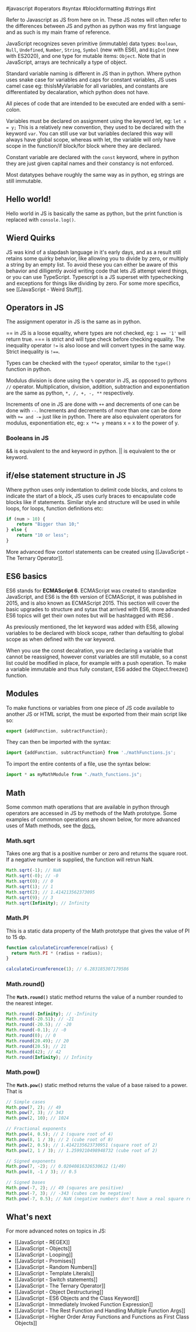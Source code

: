 #javascript #operators #syntax #blockformatting #strings #int

Refer to Javascript as JS from here on in. These JS notes will often refer to the differences between JS and python as python was my first language and as such is my main frame of reference.

JavaScript recognizes seven primitive (immutable) data types: `Boolean`, `Null`, `Undefined`, `Number`, `String`, `Symbol` (new with ES6), and `BigInt` (new with ES2020), and one type for mutable items: `Object`. Note that in JavaScript, arrays are technically a type of object.

Standard variable naming is different in JS than in python. Where python uses snake case for variables and caps for constant variables, JS uses camel case eg: thisIsMyVariable for all variables, and constants are differentiated by decalaration, which python does not have.

All pieces of code that are intended to be executed are ended with a  semi-colon.

Variables must be declared on assignment using the keyword let, eg: `let x = y;`
This is a relatively new convention, they used to be declared with the keyword `var`. You can still use var but variables declared this way will always have global scope, whereas with let, the variable will only have scope in the function/if block/for block where they are declared.

Constant variable are declared with the `const` keyword, where in python they are just given capital names and their constancy is not enforced.

Most datatypes behave roughly the same way as in python, eg strings are still immutable.

## Hello world!
Hello world in JS is basically the same as python, but the print function is replaced with `console.log()`.

## Wierd Quirks
JS was kind of a slapdash language in it's early days, and as a result still retains some quirky behavior, like allowing you to divide by zero, or multiply a string by an empty list. To avoid these you can either be aware of this behavior and dilligently avoid writing code that lets JS attempt wierd things, or you can use TypeScript. Typescript is a JS superset with typechecking and exceptions for things like dividing by zero. For some more specifics, see [[JavaScript - Weird Stuff]].

## Operators in JS
The assignment operator in JS is the same as in python.

== in JS is a loose equality, where types are not checked, eg: `1 == '1'` will return true. === is strict and will type check before checking equality. The inequality operator `!=` is also loose and will convert types in the same way. Strict inequality is `!==`.

Types can be checked with the `typeof` operator, similar to the `type()` function in python.

Modulus division is done using the `%` operator in JS, as opposed to pythons `//` operator.
Multiplication, division, addition, subtraction and exponentiation are the same as python, `*, /, +, -, **` respectively.

Increments of one in JS are done with `++` and decrements of one can be done with `--`. Increments and decrements of more than one can be done with `+= and -=` just like in python. There are also equivalent operators for modulus, exponentiation etc, eg: `x **= y` means x = x to the power of y.

### Booleans in JS
&& is equivalent to the and keyword in python. || is equivalent to the or keyword.

## if/else statement structure in JS
Where python uses only indentation to delimit code blocks, and colons to indicate the start of a block, JS uses curly braces to encapsulate code blocks like if statements. Similar style and structure will be used in while loops, for loops, function definitions etc:
```js
if (num > 10) {
	return "Bigger than 10;"
} else {
	return "10 or less";
}
```
More advanced flow contorl statements can be created using [[JavaScript - The Ternary Operator]].

## ES6 basics
ES6 stands for **ECMAScript 6**. ECMAScript was created to standardize JavaScript, and ES6 is the 6th version of ECMAScript, it was published in 2015, and is also known as ECMAScript 2015.
This section will cover the basic upgrades to structure and sytax that arrived with ES6, more advanded ES6 topics will get their own notes but will be hashtagged with #ES6 .

As previously mentioned, the let keyword was added with ES6, allowing variables to be declared with block scope, rather than defaulting to global scope as when defined with the var keyword.

When you use the const decalration, you are declaring a variable that cannot be reassigned, however const variables are still mutable, so a const list could be modified in place, for example with a push operation. To make a variable immutable and thus fully constant, ES6 added the Object.freeze() function.

## Modules
To make functions or variables from one piece of JS code available to another JS or HTML script, the must be exported from their main script like so:
```js
export {addFunction, subtractFunction};
```
They can then be imported with the syntax:
```js
import {addFunction, subtractFunction} from './mathFunctions.js';
```
To import the entire contents of a file, use the syntax below:
```js
import * as myMathModule from "./math_functions.js";
```

## Math
Some common math operations that are available in python through operators are accessed in JS by methods of the Math prototype. Some examples of commmon operations are shown below, for more advanced uses of Math methods, see the [docs.](https://developer.mozilla.org/en-US/docs/Web/JavaScript/Reference/Global_Objects/Math)

### Math.sqrt
Takes one arg that is a positive number or zero and returns the square root. If a negative number is supplied, the function will retrun NaN.
```js
Math.sqrt(-1); // NaN
Math.sqrt(-0); // -0
Math.sqrt(0); // 0
Math.sqrt(1); // 1
Math.sqrt(2); // 1.414213562373095
Math.sqrt(9); // 3
Math.sqrt(Infinity); // Infinity
```

### Math.PI
This is a static data property of the Math prototype that gives the value of PI to 15 dp.
```js
function calculateCircumference(radius) {
  return Math.PI * (radius + radius);
}

calculateCircumference(1); // 6.283185307179586
```

### Math.round()
The **`Math.round()`** static method returns the value of a number rounded to the nearest integer.
```js
Math.round(-Infinity); // -Infinity
Math.round(-20.51); // -21
Math.round(-20.5); // -20
Math.round(-0.1); // -0
Math.round(0); // 0
Math.round(20.49); // 20
Math.round(20.5); // 21
Math.round(42); // 42
Math.round(Infinity); // Infinity
```

### Math.pow()
The **`Math.pow()`** static method returns the value of a base raised to a power. That is
```js
// Simple cases
Math.pow(7, 2); // 49
Math.pow(7, 3); // 343
Math.pow(2, 10); // 1024

// Fractional exponents
Math.pow(4, 0.5); // 2 (square root of 4)
Math.pow(8, 1 / 3); // 2 (cube root of 8)
Math.pow(2, 0.5); // 1.4142135623730951 (square root of 2)
Math.pow(2, 1 / 3); // 1.2599210498948732 (cube root of 2)

// Signed exponents
Math.pow(7, -2); // 0.02040816326530612 (1/49)
Math.pow(8, -1 / 3); // 0.5

// Signed bases
Math.pow(-7, 2); // 49 (squares are positive)
Math.pow(-7, 3); // -343 (cubes can be negative)
Math.pow(-7, 0.5); // NaN (negative numbers don't have a real square root)
```

## What's next
For more advanced notes on topics in JS:
- [[JavaScript - REGEX]]
- [[JavaScript - Objects]]
- [[JavaScript - Looping]]
- [[JavaScript - Promises]]
- [[JavaScript - Random  Numbers]]
- [[JavaScript - Template Literals]]
- [[JavaScript - Switch statements]]
- [[JavaScript - The Ternary Operator]]
- [[JavaScript - Object Destructuring]]
- [[JavaScript - ES6 Objects and the Class Keyword]]
- [[JavaScript - Immediately Invoked Function Expression]]
- [[JavaScript - The Rest Function and Handling Multiple Function Args]]
- [[JavaScript - Higher Order Array Functions and Functions as First Class Objects]]